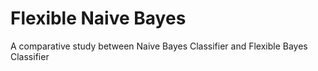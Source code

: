 # Flexible Naive Bayes
A comparative study between Naive Bayes Classifier and Flexible Bayes Classifier
